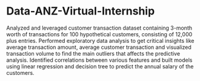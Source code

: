 # Data-ANZ-Virtual-Internship
Analyzed and leveraged customer transaction dataset containing 3-month worth of transactions for 100 hypothetical customers, consisting of 12,000 plus entries.  Performed exploratory data analysis to get critical insights like average transaction amount, average customer transaction and visualized transaction volume to find the main outliers that affects the predictive analysis.  Identified correlations between various features and built models using linear regression and decision tree to predict the annual salary of the customers.
